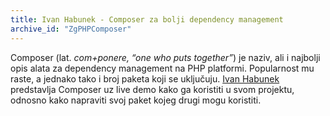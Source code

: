 ```yaml
---
title: Ivan Habunek - Composer za bolji dependency management
archive_id: "ZgPHPComposer"
---
```


Composer (lat. *com+ponere, “one who puts together”*) je naziv, ali i najbolji
opis alata za dependency management na PHP platformi. Popularnost mu raste, a
jednako tako i broj paketa koji se uključuju. [Ivan
Habunek](http://twitter.com/ihabunek) predstavlja Composer uz live demo kako ga
koristiti u svom projektu, odnosno kako napraviti svoj paket kojeg drugi mogu
koristiti.
